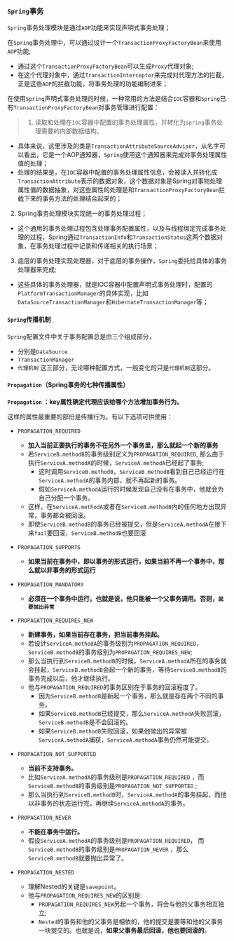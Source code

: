 ### `Spring`事务

`Spring`事务处理模块是通过`AOP`功能来实现声明式事务处理；

在`Spring`事务处理中，可以通过设计一个`TransactionProxyFactoryBean`来使用`AOP`功能;
+ 通过这个`TransactionProxyFactoryBean`可以生成`Proxy`代理对象;
+ 在这个代理对象中，通过`TransactionInterceptor`来完成对代理方法的拦截，正是这些`AOP`的拦截功能，将事务处理的功能编制进来；


在使用`Spring`声明式事务处理的时候，一种常用的方法是结合`IOC`容器和`Spring`已有`TransactionProxyFactoryBean`对事务管理进行配置：

>1. 读取和处理在`IOC`容器中配置的事务处理属性，并转化为`Spring`事务处理需要的内部数据结构。
  + 具体来说，这里涉及的类是`TransactionAttributeSourceAdvisor`，从名字可以看出，它是一个AOP通知器，`Spring`使用这个通知器来完成对事务处理属性值的处理；
  + 处理的结果是，在`IOC`容器中配置的事务处理属性信息，会被读入并转化成`TransactionAttribute`表示的数据对象，这个数据对象是Spring对事物处理属性值的数据抽象，对这些属性的处理是和`TransactionProxyFactoryBean`拦截下来的事务方法的处理结合起来的；
2. Spring事务处理模块实现统一的事务处理过程；
  + 这个通用的事务处理过程包含处理事务配置属性，以及与线程绑定完成事务处理的过程，Spring通过`TransactionInfo`和`TransactionStatus`这两个数据对象，在事务处理过程中记录和传递相关的执行场景；
3. 底层的事务处理实现处理器，对于底层的事务操作，`Spring`委托给具体的事务处理器来完成;
  + 这些具体的事务处理器，就是IOC容器中配置声明式事务处理时，配置的`PlatformTransactionManager`的具体实现，比如`DataSourceTransactionManager`和`HibernateTransactionManager`等；


#### `Spring`传播机制

`Spring`配置文件中关于事务配置总是由三个组成部分，
 + 分别是`DataSource`
 + `TransactionManager`
 + `代理机制`
这三部分，无论哪种配置方式，一般变化的只是`代理机制`这部分。


#### `Propagation`（Spring事务的七种传播属性）

**`Propagation` ：key属性确定代理应该给哪个方法增加事务行为。**

这样的属性最重要的部份是传播行为。有以下选项可供使用：   

+ `PROPAGATION_REQUIRED`
  + **加入当前正要执行的事务不在另外一个事务里，那么就起一个新的事务**
  + 若`ServiceB.methodB`的事务级别定义为`PROPAGATION_REQUIRED`, 那么由于执行`ServiceA.methodA`的时候，`ServiceA.methodA`已经起了事务;
    + 这时调用`ServiceB.methodB`，`ServiceB.methodB`看到自己已经运行在`ServiceA.methodA`的事务内部，就不再起新的事务。
    + 假如`ServiceA.methodA`运行的时候发现自己没有在事务中，他就会为自己分配一个事务。
  + 这样，在`ServiceA.methodA`或者在`ServiceB.methodB`内的任何地方出现异常，事务都会被回滚。
  + 即使`ServiceB.methodB`的事务已经被提交，但是`ServiceA.methodA`在接下来`fail`要回滚，`ServiceB.methodB`也要回滚

+ `PROPAGATION_SUPPORTS`
  + **如果当前在事务中，即以事务的形式运行，如果当前不再一个事务中，那么就以非事务的形式运行**

+ `PROPAGATION_MANDATORY`
  + **必须在一个事务中运行。也就是说，他只能被一个父事务调用。否则，`就要抛出异常`**

+ `PROPAGATION_REQUIRES_NEW`
  + **新建事务，如果当前存在事务，把当前事务挂起。**
  + 若设计`ServiceA.methodA`的事务级别为`PROPAGATION_REQUIRED`，`ServiceB.methodB`的事务级别为`PROPAGATION_REQUIRES_NEW`;
  + 那么当执行到`ServiceB.methodB`的时候，`ServiceA.methodA`所在的事务就会挂起，`ServiceB.methodB`会起一个新的事务，等待`ServiceB.methodB`的事务完成以后，他才继续执行。
  + 他与`PROPAGATION_REQUIRED`的事务区别在于事务的回滚程度了。
    + 因为`ServiceB.methodB`是新起一个事务，那么就是存在两个不同的事务。
    + 如果`ServiceB.methodB`已经提交，那么`ServiceA.methodA`失败回滚，`ServiceB.methodB`是不会回滚的。
    + 如果`ServiceB.methodB`失败回滚，如果他抛出的异常被`ServiceA.methodA`捕获，`ServiceA.methodA`事务仍然可能提交。

+ `PROPAGATION_NOT_SUPPORTED`
  + **当前不支持事务。**
  + 比如`ServiceA.methodA`的事务级别是`PROPAGATION_REQUIRED` ，而`ServiceB.methodB`的事务级别是`PROPAGATION_NOT_SUPPORTED` ;
  + 那么当执行到`ServiceB.methodB`时，`ServiceA.methodA`的事务挂起，而他以非事务的状态运行完，再继续`ServiceA.methodA`的事务。

+ `PROPAGATION_NEVER`
  + **不能在事务中运行。**
  + 假设`ServiceA.methodA`的事务级别是`PROPAGATION_REQUIRED`， 而`ServiceB.methodB`的事务级别是`PROPAGATION_NEVER` ，那么`ServiceB.methodB`就要抛出异常了。

+ `PROPAGATION_NESTED`
  + 理解Nested的关键是`savepoint`。
  + 他与`PROPAGATION_REQUIRES_NEW`的区别是:
    + `PROPAGATION_REQUIRES_NEW`另起一个事务，将会与他的父事务相互独立;
    + `Nested`的事务和他的父事务是相依的，他的提交是要等和他的父事务一块提交的。也就是说，**如果父事务最后回滚，他也要回滚的**。


